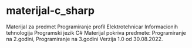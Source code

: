 # materijal-c_sharp
Materijal za predmet Programiranje profil Elektrotehnicar Informacionih tehnologija
Programski jezik C#
Materijal pokriva predmete: Programiranje na 2.godini, Programiranje na 3.godini
Verzija 1.0 od 30.08.2022.
